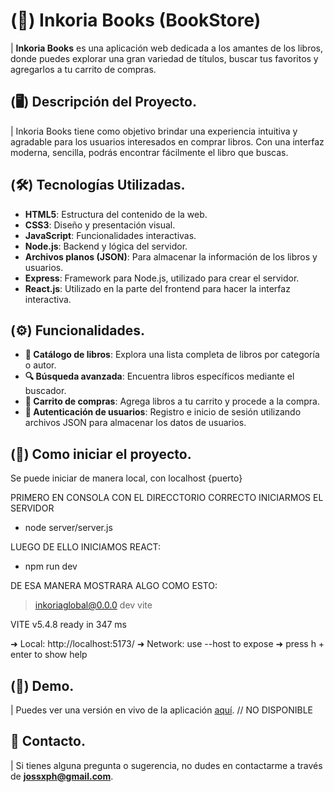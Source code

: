 # (📒) Inkoria Books (BookStore)

| **Inkoria Books** es una aplicación web dedicada a los amantes de los libros, donde puedes explorar una gran variedad de títulos, buscar tus favoritos y agregarlos a tu carrito de compras.

## (🖥️) Descripción del Proyecto.

| Inkoria Books tiene como objetivo brindar una experiencia intuitiva y agradable para los usuarios interesados en comprar libros. Con una interfaz moderna, sencilla, podrás encontrar fácilmente el libro que buscas.

## (🛠️) Tecnologías Utilizadas.

- **HTML5**: Estructura del contenido de la web.
- **CSS3**: Diseño y presentación visual.
- **JavaScript**: Funcionalidades interactivas.
- **Node.js**: Backend y lógica del servidor.
- **Archivos planos (JSON)**: Para almacenar la información de los libros y usuarios.
- **Express**: Framework para Node.js, utilizado para crear el servidor.
- **React.js**: Utilizado en la parte del frontend para hacer la interfaz interactiva.

## (⚙) Funcionalidades.

- **📖 Catálogo de libros**: Explora una lista completa de libros por categoría o autor.
- **🔍 Búsqueda avanzada**: Encuentra libros específicos mediante el buscador.
- **🛒 Carrito de compras**: Agrega libros a tu carrito y procede a la compra.
- **🔐 Autenticación de usuarios**: Registro e inicio de sesión utilizando archivos JSON para almacenar los datos de usuarios.

## (📂) Como iniciar el proyecto.

Se puede iniciar de manera local, con localhost {puerto}

PRIMERO EN CONSOLA CON EL DIRECCTORIO CORRECTO INICIARMOS EL SERVIDOR

- node server/server.js

LUEGO DE ELLO INICIAMOS REACT:

- npm run dev

DE ESA MANERA MOSTRARA ALGO COMO ESTO:

> inkoriaglobal@0.0.0 dev
> vite


  VITE v5.4.8  ready in 347 ms

  ➜  Local:   http://localhost:5173/
  ➜  Network: use --host to expose
  ➜  press h + enter to show help



## (🔗) Demo.

| Puedes ver una versión en vivo de la aplicación [aquí](). // NO DISPONIBLE

## 📧 Contacto.

| Si tienes alguna pregunta o sugerencia, no dudes en contactarme a través de **[jossxph@gmail.com](mailto:jossxph@gmail.com)**.